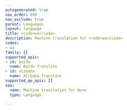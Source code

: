 ```yaml
---
autogenerated: true
nav_order: 998
nav_exclude: true
parent: Languages
layout: language
title: <code>wa</code>
description: Machine translation for <code>wa</code>
codes:
- wa
family: []
supported_apis:
- id: baidu
  name: Baidu Translate
- id: alibaba
  name: Alibaba Translate
supported_qe_apis: []
seo:
  name: Machine translation for None
  type: Language

---
```



